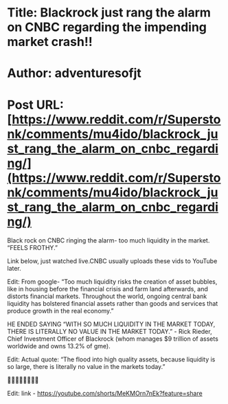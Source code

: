 # Title: Blackrock just rang the alarm on CNBC regarding the impending market crash!!
# Author: adventuresofjt
# Post URL: [https://www.reddit.com/r/Superstonk/comments/mu4ido/blackrock_just_rang_the_alarm_on_cnbc_regarding/](https://www.reddit.com/r/Superstonk/comments/mu4ido/blackrock_just_rang_the_alarm_on_cnbc_regarding/)


Black rock on CNBC ringing the alarm- too much liquidity in the market. “FEELS FROTHY.”

Link below, just watched live.CNBC usually uploads these vids to YouTube later. 



Edit: From google- “Too much liquidity risks the creation of asset bubbles, like in housing before the financial crisis and farm land afterwards, and distorts financial markets. Throughout the world, ongoing central bank liquidity has bolstered financial assets rather than goods and services that produce growth in the real economy.”


HE ENDED SAYING “WITH SO MUCH LIQUIDITY IN THE MARKET TODAY, THERE IS LITERALLY NO VALUE IN THE MARKET TODAY.”  - Rick Rieder, Chief Investment Officer of Blackrock (whom manages $9 trillion of assets worldwide and owns 13.2% of gme). 


Edit: Actual quote: “The flood into high quality assets, because liquidity is so large, there is literally no value in the markets today.” 

🚀🚀🚀🚀🚀🚀🚀🚀

Edit: link - https://youtube.com/shorts/MeKMOrn7nEk?feature=share